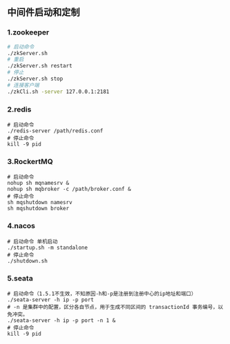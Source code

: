 ## 中间件启动和定制



### 1.zookeeper

```sh
# 启动命令
./zkServer.sh 
# 重启
./zkServer.sh restart
# 停止
./zkServer.sh stop
# 连接客户端
./zkCli.sh -server 127.0.0.1:2181
```

### 2.redis

```shell
# 启动命令
./redis-server /path/redis.conf
# 停止命令
kill -9 pid
```

### 3.RockertMQ

```shell
# 启动命令
nohup sh mqnamesrv &
nohup sh mqbroker -c /path/broker.conf &
# 停止命令
sh mqshutdown namesrv
sh mqshutdown broker
```

### 4.nacos

```shell
# 启动命令 单机启动
./startup.sh -m standalone
# 停止命令
./shutdown.sh
```

### 5.seata

```shell
# 启动命令（1.5.1不生效，不知原因-h和-p是注册到注册中心的ip地址和端口）
./seata-server -h ip -p port
# -n 是集群中的配置，区分各自节点，用于生成不同区间的 transactionId 事务编号，以免冲突。
./seata-server -h ip -p port -n 1 &
# 停止命令
kill -9 pid
```

